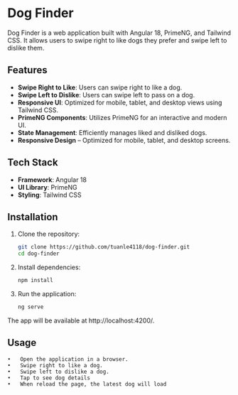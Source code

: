 # Dog Finder

Dog Finder is a web application built with Angular 18, PrimeNG, and Tailwind CSS. It allows users to swipe right to like dogs they prefer and swipe left to dislike them.

## Features

- **Swipe Right to Like**: Users can swipe right to like a dog.
- **Swipe Left to Dislike**: Users can swipe left to pass on a dog.
- **Responsive UI**: Optimized for mobile, tablet, and desktop views using Tailwind CSS.
- **PrimeNG Components**: Utilizes PrimeNG for an interactive and modern UI.
- **State Management**: Efficiently manages liked and disliked dogs.
- **Responsive Design** – Optimized for mobile, tablet, and desktop screens.

## Tech Stack

- **Framework**: Angular 18
- **UI Library**: PrimeNG
- **Styling**: Tailwind CSS

## Installation

1. Clone the repository:
   ```sh
   git clone https://github.com/tuanle4118/dog-finder.git
   cd dog-finder
    ```
2.	Install dependencies:
    ```sh
    npm install
    ```
3.	Run the application:
    ```sh
    ng serve
    ```
The app will be available at http://localhost:4200/.

## Usage
	•	Open the application in a browser.
	•	Swipe right to like a dog.
	•	Swipe left to dislike a dog.
	•	Tap to see dog details
    •	When reload the page, the latest dog will load
